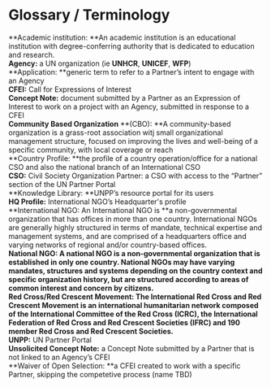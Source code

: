 # Glossary / Terminology

**Academic institution: **An academic institution is an educational institution with degree-conferring authority that is dedicated to education and research.  
**Agency:** a UN organization \(ie **UNHCR**, **UNICEF**, **WFP**\)  
**Application: **generic term to refer to a Partner’s intent to engage with an Agency  
**CFEI:** Call for Expressions of Interest  
**Concept Note:** document submitted by a Partner as an Expression of Interest to work on a project with an Agency, submitted in response to a CFEI  
**Community Based Organization** **\(CBO\): **A community-based organization is a grass-root association witj small organizational management structure, focused on improving the lives and well-being of a specific community, with local coverage or reach  
**Country Profile: **the profile of a country operation/office for a national CSO and also the national branch of an International CSO  
**CSO:** Civil Society Organization Partner: a CSO with access to the “Partner” section of the UN Partner Portal  
**Knowledge Library: **UNPP’s resource portal for its users  
**HQ Profile:** International NGO’s Headquarter's profile  
**International NGO: An International NGO is **a non-governmental organization that has offices in more than one country. International NGOs are generally highly structured in terms of mandate, technical expertise and management systems, and are comprised of a headquarters office and varying networks of regional and/or country-based offices.  
**National NGO: A national NGO is a non-governmental organization that is established in only one country. National NGOs may have varying mandates, structures and systems depending on the country context and specific organization history, but are structured according to areas of common interest and concern by citizens.  
Red Cross/Red Crescent Movement: The International **Red Cross and Red Crescent Movement** is an international humanitarian network composed of the International Committee of the Red Cross \(ICRC\), the International Federation of Red Cross and Red Crescent Societies \(IFRC\) and 190 member Red Cross and Red Crescent Societies.**  
**UNPP:** UN Partner Portal  
**Unsolicited Concept Note:** a Concept Note submitted by a Partner that is not linked to an Agency’s CFEI  
**Waiver of Open Selection: **a CFEI created to work with a specific Partner, skipping the competetive process \(name TBD\)

